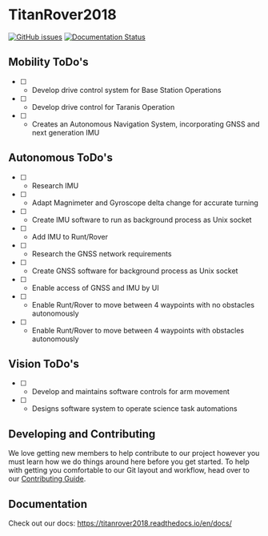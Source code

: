 # TitanRover2018 

[![GitHub issues](https://img.shields.io/github/issues/CSUFTitanRover/TitanRover2018.svg)](https://github.com/CSUFTitanRover/TitanRover2018/issues)
[![Documentation Status](https://readthedocs.org/projects/titanrover2018/badge/?version=docs)](http://titanrover2018.readthedocs.io/en/latest/?badge=docs)

## Mobility ToDo's
- [ ] - Develop drive control system for Base Station Operations
- [ ] - Develop drive control for Taranis Operation
- [ ] - Creates an Autonomous Navigation System, incorporating GNSS and next generation IMU


## Autonomous ToDo's
- [ ] - Research IMU
- [ ] - Adapt Magnimeter and Gyroscope delta change for accurate turning
- [ ] - Create IMU software to run as background process as Unix socket
- [ ] - Add IMU to Runt/Rover
- [ ] - Research the GNSS network requirements
- [ ] - Create GNSS software for background process as Unix socket
- [ ] - Enable access of GNSS and IMU by UI
- [ ] - Enable Runt/Rover to move between 4 waypoints with no obstacles autonomously
- [ ] - Enable Runt/Rover to move between 4 waypoints with obstacles autonomously

## Vision ToDo's
- [ ] - Develop and maintains software controls for arm movement
- [ ] - Designs software system to operate science task automations


## Developing and Contributing

We love getting new members to help contribute to our project however you must learn how we do things around here before you get started. To help with getting you comfortable to our Git layout and workflow, head over to our [Contributing Guide](CONTRIBUTING.md).

## Documentation

Check out our docs: https://titanrover2018.readthedocs.io/en/docs/
